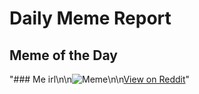 # Daily Meme Report

## Meme of the Day
"### Me irl\n\n![Meme](https://i.redd.it/1226y124d6re1.png)\n\n[View on Reddit](https://redd.it/1jkxhw2)"
